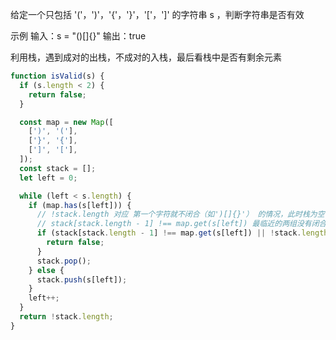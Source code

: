 给定一个只包括 '('，')'，'{'，'}'，'['，']' 的字符串 s ，判断字符串是否有效

示例
输入：s = "()[]{}"
输出：true

利用栈，遇到成对的出栈，不成对的入栈，最后看栈中是否有剩余元素

```js
function isValid(s) {
  if (s.length < 2) {
    return false;
  }

  const map = new Map([
    [')', '('],
    ['}', '{'],
    [']', '['],
  ]);
  const stack = [];
  let left = 0;

  while (left < s.length) {
    if (map.has(s[left])) {
      // !stack.length 对应 第一个字符就不闭合（如')[]{}'） 的情况，此时栈为空，直接false
      // stack[stack.length - 1] !== map.get(s[left]) 最临近的两组没有闭合（不太好描述），直接false
      if (stack[stack.length - 1] !== map.get(s[left]) || !stack.length) {
        return false;
      }
      stack.pop();
    } else {
      stack.push(s[left]);
    }
    left++;
  }
  return !stack.length;
}
```
